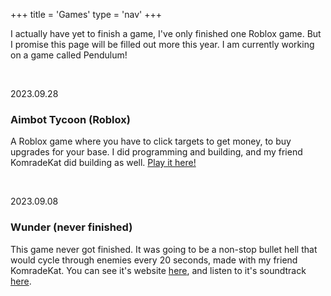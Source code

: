 +++
title = 'Games'
type = 'nav'
+++

I actually have yet to finish a game, I've only finished one Roblox game. But I promise this page will be filled out more this year. I am currently working on a game called Pendulum!

<br>

2023.09.28
### Aimbot Tycoon (Roblox)
A Roblox game where you have to click targets to get money, to buy upgrades for your base. I did programming and building, and my friend KomradeKat did building as well. [Play it here!](https://www.roblox.com/games/14902237854/Aimbot-Tycoon)

<br>

2023.09.08
### Wunder (never finished)
This game never got finished. It was going to be a non-stop bullet hell that would cycle through enemies every 20 seconds, made with my friend KomradeKat. You can see it's website [here](/wunder/), and listen to it's soundtrack [here](https://youtu.be/oKjnSqHwTpg).